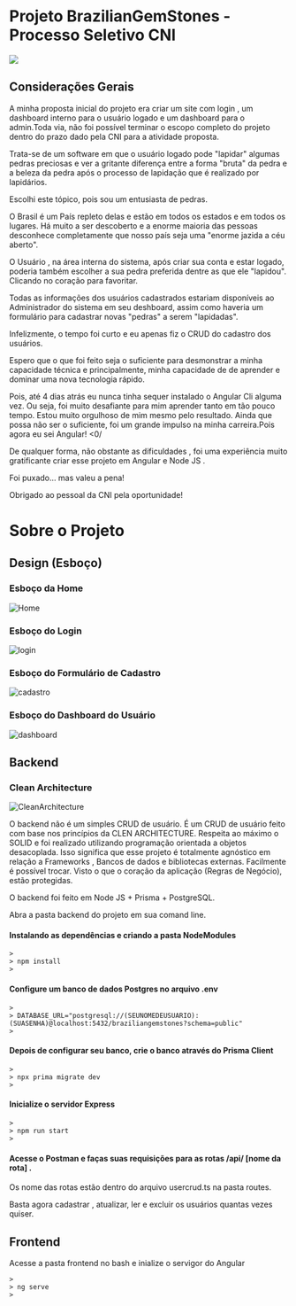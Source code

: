 # Projeto BrazilianGemStones - Processo Seletivo CNI

![](https://img.shields.io/github/license/leandro-gehlen/BL-clean-architecture-node-api)  

## Considerações Gerais

A minha proposta inicial do projeto era criar um site com login , um dashboard interno para o usuário logado e um dashboard para o admin.Toda via, não foi possível terminar o escopo completo do projeto dentro do prazo dado pela CNI para a atividade proposta.

Trata-se de um software em que o usuário logado pode "lapidar" algumas pedras preciosas e ver a gritante diferença entre a forma "bruta" da pedra e a beleza da pedra após o processo de lapidação que é realizado por lapidários.

Escolhi este tópico, pois sou um entusiasta de pedras.

O Brasil é um País repleto delas e estão em todos os estados e em todos os lugares. Há muito a ser descoberto e a enorme maioria das pessoas desconhece completamente que nosso país seja uma "enorme jazida a céu aberto".

O Usuário , na área interna do sistema, após criar sua conta e estar logado, poderia também escolher a sua pedra preferida dentre as que ele "lapidou". Clicando no coração para favoritar.

Todas as informações dos usuários cadastrados estariam disponíveis ao Administrador do sistema em seu deshboard, assim como haveria um formulário para cadastrar novas "pedras" a serem "lapidadas".

Infelizmente, o tempo foi curto e eu apenas fiz o CRUD do cadastro dos usuários.

Espero que o que foi feito seja o suficiente para desmonstrar a minha capacidade técnica e principalmente, minha capacidade de de aprender e dominar uma nova tecnologia rápido.

Pois, até 4 dias atrás eu nunca tinha sequer instalado o Angular Cli alguma vez. Ou seja, foi muito desafiante para mim aprender tanto em tão pouco tempo. Estou muito orgulhoso de mim mesmo pelo resultado.
Ainda que possa não ser o suficiente, foi um grande impulso na minha carreira.Pois agora eu sei Angular! <0/
 

De qualquer forma, não obstante as dificuldades , foi uma experiência muito gratificante criar esse projeto em Angular e Node JS .

Foi puxado... mas valeu a pena!

Obrigado ao pessoal da CNI pela oportunidade! 


# Sobre o Projeto

## Design (Esboço)
### Esboço da Home 

![Home](https://github.com/Leandro-Gehlen/PP-BL-FL-CA-CNIChallenge-BrazilianGemStones/blob/main/Imagens/Home.png?raw=true)

### Esboço do Login

![login](https://github.com/Leandro-Gehlen/PP-BL-FL-CA-CNIChallenge-BrazilianGemStones/blob/main/Imagens/Login.png?raw=true)

### Esboço do Formulário de Cadastro

![cadastro](https://github.com/Leandro-Gehlen/PP-BL-FL-CA-CNIChallenge-BrazilianGemStones/blob/main/Imagens/cadastro.png?raw=true)

### Esboço do Dashboard do Usuário

![dashboard](https://github.com/Leandro-Gehlen/PP-BL-FL-CA-CNIChallenge-BrazilianGemStones/blob/main/Imagens/DASHBOARD.png?raw=true)










## Backend 

### Clean Architecture

![CleanArchitecture](https://user-images.githubusercontent.com/114420790/199520508-31a35042-e152-4a17-abad-2a91e5722790.jpg) 

O backend não é um simples CRUD de usuário.
É um CRUD de usuário feito com base nos princípios da CLEN ARCHITECTURE.
Respeita ao máximo o SOLID e foi realizado utilizando programação orientada a objetos desacoplada.
Isso significa que esse projeto é totalmente agnóstico em relação a Frameworks , Bancos de dados e bibliotecas externas.
Facilmente é possível trocar. Visto o que o coração da aplicação (Regras de Negócio), estão protegidas.

O backend foi feito em Node JS + Prisma + PostgreSQL.


Abra a pasta backend do projeto em sua comand line.

#### Instalando as dependências e criando a pasta NodeModules

```
>
> npm install 
>
```

#### Configure um banco de dados Postgres no arquivo .env

```
>
> DATABASE_URL="postgresql://(SEUNOMEDEUSUARIO):(SUASENHA)@localhost:5432/braziliangemstones?schema=public"
>
```

#### Depois de configurar seu banco, crie o banco através do Prisma Client

```
>
> npx prima migrate dev
>
```

####  Inicialize o servidor Express

```
>
> npm run start
>
```
#### Acesse o Postman e faças suas requisições para as rotas /api/ [nome da rota] .

Os nome das rotas estão dentro do arquivo usercrud.ts na pasta routes.

Basta agora cadastrar , atualizar, ler e excluir os usuários quantas vezes quiser.


## Frontend

Acesse a pasta frontend no bash e inialize o servigor do Angular

```
>
> ng serve
>
```




